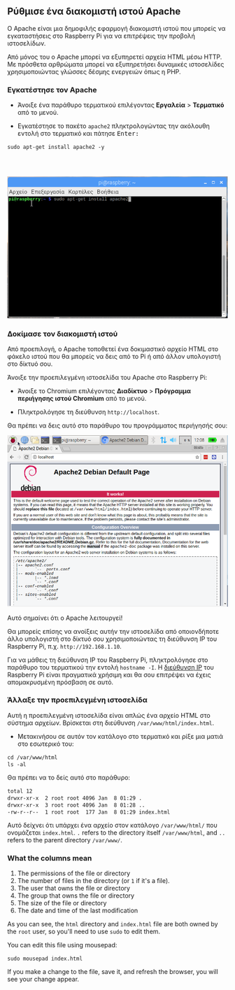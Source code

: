 ## Ρύθμισε ένα διακομιστή ιστού Apache

Ο Apache είναι μια δημοφιλής εφαρμογή διακομιστή ιστού που μπορείς να εγκαταστήσεις στο Raspberry Pi για να επιτρέψεις την προβολή ιστοσελίδων.

Από μόνος του ο Apache μπορεί να εξυπηρετεί αρχεία HTML μέσω HTTP. Με πρόσθετα αρθρώματα μπορεί να εξυπηρετήσει δυναμικές ιστοσελίδες χρησιμοποιώντας γλώσσες δέσμης ενεργειών όπως η PHP.

### Εγκατέστησε τον Apache

+ Άνοιξε ένα παράθυρο τερματικού επιλέγοντας **Εργαλεία** > **Τερματικό** από το μενού.

+ Εγκατέστησε το πακέτο `apache2` πληκτρολογώντας την ακόλουθη εντολή στο τερματικό και πάτησε <kbd>Enter<kbd>:</p></li></ul> 
  
  <pre><code class="bash">sudo apt-get install apache2 -y
</code></pre>
  
  <p spaces-before="0">
    <img src="images/install_apache.png" alt="install apache" />
  </p>

<h3 spaces-before="0">
  Δοκίμασε τον διακομιστή ιστού
</h3>

<p spaces-before="0">
  Από προεπιλογή, ο Apache τοποθετεί ένα δοκιμαστικό αρχείο HTML στο φάκελο ιστού που θα μπορείς να δεις από το Pi ή από άλλον υπολογιστή στο δίκτυό σου.
</p>

<p spaces-before="0">
  Άνοιξε την προεπιλεγμένη ιστοσελίδα του Apache στο Raspberry Pi:
</p>

<ul>
  <li>
    <p spaces-before="0">
      Άνοιξε το Chromium επιλέγοντας <strong x-id="1">Διαδίκτυο</strong> > <strong x-id="1">Πρόγραμμα περιήγησης ιστού Chromium</strong> από το μενού.
    </p>
  </li>
  <li>
    <p spaces-before="0">
      Πληκτρολόγησε τη διεύθυνση <code>http://localhost</code>.
    </p>
  </li>
</ul>

<p spaces-before="0">
  Θα πρέπει να δεις αυτό στο παράθυρο του προγράμματος περιήγησής σου:
</p>

<p spaces-before="0">
  <img src="images/apache-it-works.png" alt="Apache it works" />
</p>

<p spaces-before="0">
  Αυτό σημαίνει ότι ο Apache λειτουργεί!
</p>

<p spaces-before="0">
  Θα μπορείς επίσης να ανοίξεις αυτήν την ιστοσελίδα από οποιονδήποτε άλλο υπολογιστή στο δίκτυό σου χρησιμοποιώντας τη διεύθυνση IP του Raspberry Pi, π.χ. <code>http://192.168.1.10</code>.
</p>

<p spaces-before="0">
  Για να μάθεις τη διεύθυνση IP του Raspberry Pi, πληκτρολόγησε στο παράθυρο του τερματικού την εντολή <code>hostname -I</code>.  Η <a href="https://www.raspberrypi.org/documentation/remote-access/ip-address.md">διεύθυνση IP</a> του Raspberry Pi είναι πραγματικά χρήσιμη και θα σου επιτρέψει να έχεις απομακρυσμένη πρόσβαση σε αυτό.
</p>

<h3 spaces-before="0">
  Άλλαξε την προεπιλεγμένη ιστοσελίδα
</h3>

<p spaces-before="0">
  Αυτή η προεπιλεγμένη ιστοσελίδα είναι απλώς ένα αρχείο HTML στο σύστημα αρχείων. Βρίσκεται στη διεύθυνση <code>/var/www/html/index.html</code>.
</p>

<ul>
  <li>
    Μετακινήσου σε αυτόν τον κατάλογο στο τερματικό και ρίξε μια ματιά στο εσωτερικό του:
  </li>
</ul>

<pre><code>cd /var/www/html
ls -al
</code></pre>

<p spaces-before="0">
  Θα πρέπει να το δείς αυτό στο παράθυρο:
</p>

<pre><code class="bash">total 12
drwxr-xr-x  2 root root 4096 Jan  8 01:29 .
drwxr-xr-x  3 root root 4096 Jan  8 01:28 ..
-rw-r--r--  1 root root  177 Jan  8 01:29 index.html
</code></pre>

<p spaces-before="0">
  Αυτό δείχνει ότι υπάρχει ένα αρχείο στον κατάλογο <code>/var/www/html/</code> που ονομάζεται <code>index.html</code>. <code>.</code> refers to the directory itself <code>/var/www/html</code>, and <code>..</code> refers to the parent directory <code>/var/www/</code>.
</p>

<h3 spaces-before="0">
  What the columns mean
</h3>

<ol start="1">
  <li>
    The permissions of the file or directory
  </li>
  
  <li>
    The number of files in the directory (or <code>1</code> if it's a file).
  </li>
  
  <li>
    The user that owns the file or directory
  </li>
  
  <li>
    The group that owns the file or directory
  </li>
  
  <li>
    The size of the file or directory
  </li>
  
  <li>
    The date and time of the last modification
  </li>
</ol>

<p spaces-before="0">
  As you can see, the <code>html</code> directory and <code>index.html</code> file are both owned by the <code>root</code> user, so you'll need to use <code>sudo</code> to edit them.
</p>

<p spaces-before="0">
  You can edit this file using mousepad:
</p>

<pre><code class="bash">sudo mousepad index.html
</code></pre>

<p spaces-before="0">
  If you make a change to the file, save it, and refresh the browser, you will see your change appear.
</p>
